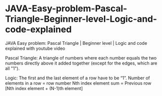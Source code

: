 # JAVA-Easy-problem-Pascal-Triangle-Beginner-level-Logic-and-code-explained
JAVA Easy problem:  Pascal Triangle | Beginner level | Logic and code explained with youtube video

Pascal Triangle: A triangle of numbers where each number equals the two numbers directly above it added together (except for the edges, which are all "1").

Logic:
The first and the last element of a row have to be “1”.
Number of elements in a row = row number
Nth index element sum = Previous row [Nth index element + (N-1)th element]
